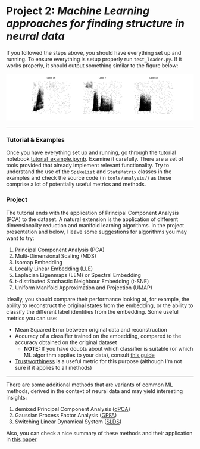 # Project 2: *Machine Learning approaches for finding structure in neural data*

If you followed the steps above, you should have everything set up and running. To ensure everything is setup properly run `test_loader.py`. If it works properly, it should output something similar to the figure below:

![](./plots/sample.png)

---

### Tutorial & Examples

Once you have everything set up and running, go through the tutorial notebook [tutorial_example.ipynb](tutorial_example_P2.ipynb).
Examine it carefully. There are a set of tools provided that already implement relevant functionality. Try to understand the
use of the `SpikeList` and `StateMatrix` classes in the examples and check the source code (in `tools/analysis/`) as these 
comprise a lot of potentially useful metrics and methods.

### Project

The tutorial ends with the application of Principal Component Analysis (PCA) to the dataset. A natural extension is the application
of different dimensionality reduction and manifold learning algorithms. In the project presentation and below, 
I leave some suggestions for algorithms you may want to try:

1. Principal Component Analysis (PCA)
2. Multi-Dimensional Scaling (MDS)
3. Isomap Embedding
4. Locally Linear Embedding (LLE)
5. Laplacian Eigenmaps (LEM) or Spectral Embedding
6. t-distributed Stochastic Neighbour Embedding (t-SNE)
7. Uniform Manifold Approximation and Projection (UMAP)

Ideally, you should compare their performance looking at, for example, the ability to reconstruct the original states
from the embedding, or the ability to classify the different label identities from the embedding. Some useful metrics you can use:
- Mean Squared Error between original data and reconstruction
- Accuracy of a classifier trained on the embedding, compared to the accuracy obtained on the original dataset
  - **NOTE:** If you have doubts about which classifier is suitable (or which ML algorithm applies to your data), consult [this guide](https://scikit-learn.org/1.3/tutorial/machine_learning_map/index.html)
- [Trustworthiness](https://scikit-learn.org/stable/modules/generated/sklearn.manifold.trustworthiness.html) is a useful metric for this purpose (although I'm not sure if it applies to all methods) 

---

There are some additional methods that are variants of common ML methods, derived in the context of neural data and may yield interesting insights:
1. demixed Principal Component Analysis ([dPCA](https://pypi.org/project/dPCA/))
2.  Gaussian Process Factor Analysis ([GPFA](https://github.com/harvineet/py-gpfa/blob/master/GPFA_sampling.ipynb))
3. Switching Linear Dynamical System ([SLDS](https://slinderman.github.io/stats320/labs/07_slds.html))

Also, you can check a nice summary of these methods and their application in [this paper](https://www.nature.com/articles/nn.3776).

